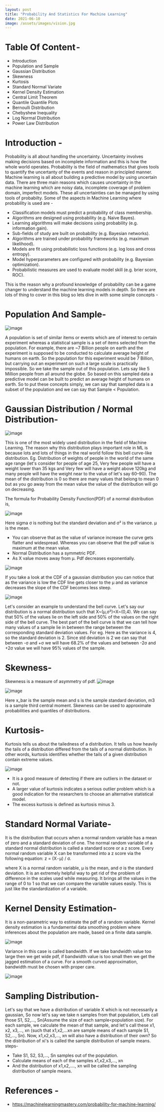 ```yaml
---
layout: post
title: "Probability And Statistics For Machine Learning"
date: 2021-06-10
image: /assets/images/vision.jpg
---
```


# **Table Of Content -** 
* Introduction
* Population and Sample
* Gaussian Distribution
* Skewness
* Kurtosis
* Standard Normal Variate
* Kernel Density Estimation
* Central Limit Theorem
* Quantile Quantile Plots
* Bernoulli Distribution
* Chebyshew Inequality
* Log Normal Distribution
* Power Law Distribution


# **Introduction -** 

Probability is all about handling the uncertainty. Uncertainty involves making decisions based on incomplete information and this is how the whole world operates. Probability is the field of mathematics that gives tools to quantify the uncertanty of the events and reason in principled manner. Machine learning is all about building a predictive model by using uncertain data. There are three main reasons which causes uncertainty in the machine learning which are noisy data, incomplete coverage of problem domain, imperfect models. These all uncertainties can be managed by using tools of probabilty. Some of the aspects in Machine Learning where probability is used are - 

* Classification models must predict a probability of class membership.
* Algorithms are designed using probability (e.g. Naive Bayes).
* Learning algorithms will make decisions using probability (e.g. information gain).
* Sub-fields of study are built on probability (e.g. Bayesian networks).
* Algorithms are trained under probability frameworks (e.g. maximum likelihood).
* Models are fit using probabilistic loss functions (e.g. log loss and cross entropy).
* Model hyperparameters are configured with probability (e.g. Bayesian optimization).
* Probabilistic measures are used to evaluate model skill (e.g. brier score, ROC).

This is the reason why a profound knowledge of probability can be a game changer to understand the machine learning models in depth. So there are lots of thing to cover in this blog so lets dive in with some simple concepts - 

# **Population And Sample-**

![image](https://user-images.githubusercontent.com/46114095/136209142-a0c7799c-dc94-41ff-90e9-97c2c9d3c062.png)

A population is set of similar items or events which are of interest to certain experiment whereas a statistical sample is a set of items selected from the population. For example, there are ~7 Billion people on earth and the experiment is supposed to be conducted to calculate average height of humans on earth. So the population for this experiment would be 7 Billion, but carrying out an experiment on such a large scale is practically impossible. So we take the sample out of this population. Lets say like 5 Million people from all around the globe. So based on this sampled data a predictive model can be built to predict an average height of humans on earth. So to put these concepts simply, we can say that sampled data is a subset of the population and we can say that Sample < Population.

# **Gaussian Distribution / Normal Distribution-**

![image](https://user-images.githubusercontent.com/46114095/136209625-95f4611a-e23a-4624-849d-9e9197e30c6c.png)

This is one of the most widely used distribution in the field of Machine Learning. The reason why this distribution plays important role in ML is because lots and lots of things in the real world follow this bell curve-like distribution. Eg. Distribution of weights of people in the world of the same age range (let's consider for people of age 25, Very few people will have a weight lower than 35 kgs and Very few will have a weight above 120kg and many people will have the weight near to the value of let's say 60–90). The mean of the distribution is 0 so there are many values that belong to mean 0 but as you go away from the mean value the value of the distribution will go on decreasing.

The formula for Probability Density Function(PDF) of a normal distribution is,

![image](https://user-images.githubusercontent.com/46114095/136209715-ab13adac-9e7c-4f07-9a0b-cd209dd5fef3.png)

Here sigma σ is nothing but the standard deviation and σ² is the variance. μ is the mean.

* You can observe that as the value of variance increase the curve gets flatter and widespread. Whereas you can observe that the pdf value is maximum at the mean value.
* Normal Distribution has a symmetric PDF.
* As X value moves away from μ. Pdf decreases exponentially.

![image](https://user-images.githubusercontent.com/46114095/136227558-4b543de9-3cf7-4a03-bfbd-0ce6f013e88e.png)

If you take a look at the CDF of a gaussian distribution you can notice that as the variance is low the CDF line gets closer to the μ and as variance decreases the slope of the CDF becomes less steep.

![image](https://user-images.githubusercontent.com/46114095/136227689-c544ddae-b8d3-4e47-8996-ebe459055069.png)

Let's consider an example to understand the bell curve. Let's say our distribution is a normal distribution such that X~(μ,σ²)=X~(0,4). We can say that 50% of the values lie on the left side and 50% of the values on the right side of the bell curve. The best part of the bell curve is that we can tell how many values of a sample lie in between the range between the corresponding standard deviation values. For eg. Here as the variance is 4, so the standard deviation is 2. Since std deviation is 2 we can say that between -σ and +σ we will have 68.2% of the values and between -2σ and +2σ value we will have 95% values of the sample.

# **Skewness-**

Skewness is a measure of asymmetry of pdf.
![image](https://user-images.githubusercontent.com/46114095/136228157-5235838a-7c09-40f2-a360-3dcca7580b90.png)

![image](https://user-images.githubusercontent.com/46114095/136228829-cba91d6e-b697-4ace-9b42-7620e3057efc.png)


Here x_bar is the sample mean and s is the sample standard deviation, m3 is a sample third central moment. Skewness can be used to approximate probabilities and quantiles of distributions.

# **Kurtosis-**

Kurtosis tells us about the tailedness of a distribution. It tells us how heavily the tails of a distribution differed from the tails of a normal distribution. In other words, kurtosis identifies whether the tails of a given distribution contain extreme values.

![image](https://user-images.githubusercontent.com/46114095/136228914-545417f0-8938-4883-aac6-134ea37b3149.png)

* It is a good measure of detecting if there are outliers in the dataset or not.
* A larger value of kurtosis indicates a serious outlier problem which is a good indication for the researchers to choose an alternative statistical model.
* The excess kurtosis is defined as kurtosis minus 3.


# **Standard Normal Variate-**
It is the distribution that occurs when a normal random variable has a mean of zero and a standard deviation of one. The normal random variable of a standard normal distribution is called a standard score or a z score. Every normal random variable X can be transformed into a z score via the following equation:  z = (X - μ) / σ.

where X is a normal random variable, μ is the mean, and σ is the standard deviation. It is an extremely helpful way to get rid of the problem of difference in the scales used while measuring. It brings all the values in the range of 0 to 1 so that we can compare the variable values easily. This is just like the standardization of a variable.

# **Kernel Density Estimation-**

It is a non-parametric way to estimate the pdf of a random variable. Kernel density estimation is a fundamental data smoothing problem where inferences about the population are made, based on a finite data sample.

![image](https://user-images.githubusercontent.com/46114095/136229228-4348f9f0-6b50-4f68-a054-e1e025bd6bb1.png)

Variance in this case is called bandwidth. If we take bandwidth value too large then we get wide pdf, if bandwidth value is too small then we get the jagged estimation of a curve. For a smooth curved approximation, bandwidth must be chosen with proper care.

![image](https://user-images.githubusercontent.com/46114095/136229299-29402524-2e98-4a2e-be04-a0cfde7632a0.png)

# **Sampling Distribution-**
Let's say that we have a distribution of variable X which is not necessarily a gaussian, So now let's say we take n samples from that population, Lets call those S1, S2,…, Sn(Assume the size of each sample<population size). For each sample, we calculate the mean of that sample, and let's call these x1, x2, x3,…, xn (such that x1,x2,…xn are sample means of each sample S1, S2,…, Sn). Now, x1,x2,x3,…, xn will also have a distribution of their own? So the distribution of xi's is called the sample distribution of sample means.
steps-
* Take S1, S2, S3,…, Sn samples out of the population.
* Calculate means of each of the samples x1,x2,x3,…, xn 
* And the distribution of x1,x2,…., xn will be called the sampling distribution of sample means.

# **References -**
* https://machinelearningmastery.com/probability-for-machine-learning/ 




